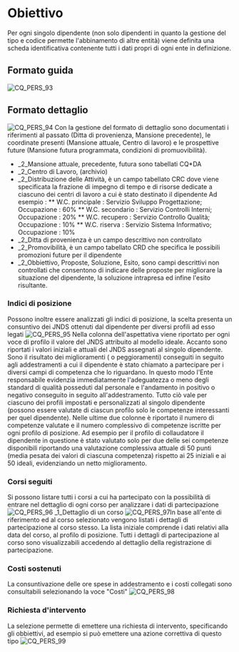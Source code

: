 # Obiettivo
Per ogni singolo dipendente (non solo dipendenti in quanto la gestione del tipo e codice permette l'abbinamento di altre entità) viene definita una scheda identificativa contenente tutti i dati propri di ogni ente in definizione.

## Formato guida
![CQ_PERS_93](http://localhost:3000/immagini/MBDOC_OGG-P_CQGP30/CQ_PERS_93.png)
## Formato dettaglio
![CQ_PERS_94](http://localhost:3000/immagini/MBDOC_OGG-P_CQGP30/CQ_PERS_94.png)
Con la gestione del formato di dettaglio sono documentati i riferimenti al passato (Ditta di provenienza, Mansione precedente), le coordinate presenti (Mansione attuale, Centro di lavoro) e le prospettive future (Mansione futura programmata, condizioni di promuovibilità).
 * _2_Mansione attuale, precedente, futura sono tabellati CQ*DA
 * _2_Centro di Lavoro, (archivio)
 * _2_Distribuzione delle Attività, è un campo tabellato CRC dove viene specificata la frazione di impegno di tempo e di risorse dedicate a ciascuno dei centri di lavoro  a cui è stato destinato il dipendente
Ad esempio : 
 ** W.C. principale :  Servizio Sviluppo Progettazione; Occupazione :  60%
 ** W.C. secondario :  Servizio Controlli Interni; Occupazione :  20%
 ** W.C. recupero :  Servizio Controllo Qualità; Occupazione :  10%
 ** W.C. riserva :  Servizio Sistema Informativo; Occupazione :  10%
 * _2_Ditta di provenienza è un campo descrittivo non controllato
 * _2_Promovibilità, è un campo tabellato CRD che specifica le possibili promozioni future per il dipendente
 * _2_Obbiettivo, Proposte, Soluzione, Esito, sono campi descrittivi non controllati che  consentono di indicare delle proposte per migliorare la situazione del dipendente, la soluzione intrapresa ed infine l'esito risultante.

### Indici di posizione
Possono inoltre essere analizzati gli indici di posizione, la scelta presenta un consuntivo dei JNDS ottenuti dal dipendente per diversi profili ad esso legati
![CQ_PERS_95](http://localhost:3000/immagini/MBDOC_OGG-P_CQGP30/CQ_PERS_95.png)
Nella colonna dell'aspettativa viene riportato per ogni voce di profilo il valore del JNDS attribuito al modello ideale.
Accanto sono riportati i valori iniziali e attuali del JNDS assegnati al singolo dipendente.
Sono il risultato dei miglioramenti ( o peggioramenti) conseguiti in seguito agli addestramenti a cui il dipendente è stato chiamato a partecipare per i diversi campi di competenza che lo riguardano.
In questo modo l'Ente responsabile evidenzia immediatamente l'adeguatezza o meno degli standard di qualità posseduti dal personale e l'andamento in positivo o negativo conseguito in seguito all'addestramento.
Tutto ciò vale per ciascuno dei profili impostati e personalizzati al singolo dipendente (possono essere valutate di ciascun profilo solo le competenze interessanti per quel dipendente).
Nelle ultime due colonne è riportato il numero di competenze valutate e il numero complessivo di competenze iscritte per ogni profilo di posizione.
Ad esempio per il profilo di collaudatore il dipendente in questione è stato valutato solo per due delle sei competenze disponibili riportando una valutazione complessiva attuale di 50 punti (media pesata dei valori di ciascuna competenza) rispetto ai 25 iniziali e ai 50 ideali, evidenziando un netto miglioramento.

### Corsi seguiti
Si possono listare tutti i corsi a cui ha partecipato con la possibilità di entrare nel dettaglio di ogni corso per analizzare i dati di partecipazione
![CQ_PERS_96](http://localhost:3000/immagini/MBDOC_OGG-P_CQGP30/CQ_PERS_96.png)
_1_Dettaglio di un corso
![CQ_PERS_97](http://localhost:3000/immagini/MBDOC_OGG-P_CQGP30/CQ_PERS_97.png)In base all'ente di riferimento ed al corso selezionato vengono listati i dettagli di partecipazione al corso stesso. La lista iniziale comprende i dati relativi alla data del corso, al profilo di posizione. Tutti i dettagli di partecipazione al corso sono visualizzabili accedendo al dettaglio della registrazione di partecipazione.

### Costi sostenuti
La consuntivazione delle ore spese in addestramento e i costi collegati sono consultabili selezionando la voce "Costi"
![CQ_PERS_98](http://localhost:3000/immagini/MBDOC_OGG-P_CQGP30/CQ_PERS_98.png)
### Richiesta d'intervento
La selezione permette di emettere una richiesta di intervento, specificando gli obbiettivi, ad esempio si può emettere una azione correttiva di questo tipo
![CQ_PERS_99](http://localhost:3000/immagini/MBDOC_OGG-P_CQGP30/CQ_PERS_99.png)